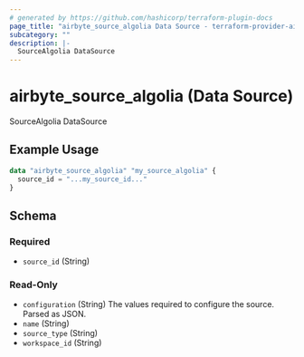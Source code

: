 ```yaml
---
# generated by https://github.com/hashicorp/terraform-plugin-docs
page_title: "airbyte_source_algolia Data Source - terraform-provider-airbyte"
subcategory: ""
description: |-
  SourceAlgolia DataSource
---
```


# airbyte_source_algolia (Data Source)

SourceAlgolia DataSource

## Example Usage

```terraform
data "airbyte_source_algolia" "my_source_algolia" {
  source_id = "...my_source_id..."
}
```

<!-- schema generated by tfplugindocs -->
## Schema

### Required

- `source_id` (String)

### Read-Only

- `configuration` (String) The values required to configure the source. Parsed as JSON.
- `name` (String)
- `source_type` (String)
- `workspace_id` (String)
